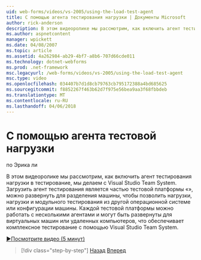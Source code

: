 ```yaml
---
uid: web-forms/videos/vs-2005/using-the-load-test-agent
title: С помощью агента тестирования нагрузки | Документы Microsoft
author: rick-anderson
description: В этом видеоролике мы рассмотрим, как включить агент тестирования нагрузки в тестирование, мы делаем с Visual Studio Team System. Load Test Agent входит в состав "...
ms.author: aspnetcontent
manager: wpickett
ms.date: 04/08/2007
ms.topic: article
ms.assetid: 4a262984-ab29-4bf7-a8b6-707d66cde011
ms.technology: dotnet-webforms
ms.prod: .net-framework
msc.legacyurl: /web-forms/videos/vs-2005/using-the-load-test-agent
msc.type: video
ms.openlocfilehash: 034407b7d1d8cb79763cb795172388a4bd685625
ms.sourcegitcommit: f8852267f463b62d7f975e56bea9aa3f68fbbdeb
ms.translationtype: MT
ms.contentlocale: ru-RU
ms.lasthandoff: 04/06/2018
---
```

<a name="using-the-load-test-agent"></a>С помощью агента тестовой нагрузки
====================
по Эрика ли

В этом видеоролике мы рассмотрим, как включить агент тестирования нагрузки в тестирование, мы делаем с Visual Studio Team System. Загрузить агент тестирования является частью тестовой платформы «», можно развернуть для разделения машины, чтобы позволить нагрузки, нагрузки и модульного тестирования из другой операционной системе или конфигурации машины. Каждой тестовой платформы можно работать с несколькими агентами и могут быть развернуты для виртуальных машин или удаленных компьютеров, что обеспечивает комплексное тестирование с помощью Visual Studio Team System.

[&#9654;Посмотрите видео (5 минут)](https://channel9.msdn.com/Blogs/ASP-NET-Site-Videos/using-the-load-test-agent)

> [!div class="step-by-step"]
> [Назад](the-effects-of-caching.md)
> [Вперед](the-effects-of-viewstate.md)

